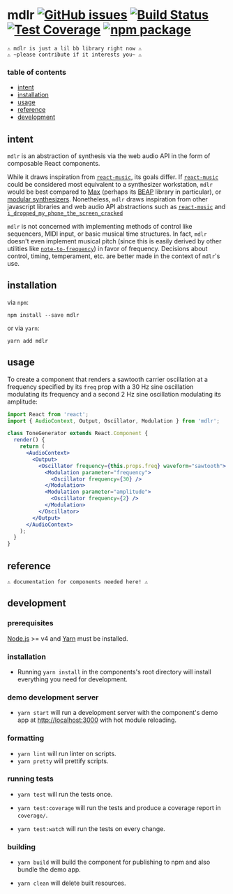 # mdlr [![GitHub issues][issues-badge]][issues] [![Build Status][build-badge]][build] [![Test Coverage][coverage-badge]][coverage] [![npm package][npm-badge]][npm]

```
⚠️ mdlr is just a lil bb library right now ⚠️
⚠️ ~please contribute if it interests you~ ⚠️
```

### table of contents

- [intent](#intent)
- [installation](#installation)
- [usage](#usage)
- [reference](#reference)
- [development](#development)

## intent

`mdlr` is an abstraction of synthesis via the web audio API in the form of composable React components.

While it draws inspiration from [`react-music`](https://github.com/formidablelabs/react-music), its goals differ. If [`react-music`](https://github.com/formidablelabs/react-music) could be considered most equivalent to a synthesizer workstation, `mdlr` would be best compared to [Max](https://cycling74.com/products/max/) (perhaps its [BEAP](https://cycling74.com/2013/06/19/beap-analog-model-curriculum-outline/) library in particular), or [modular synthesizers](https://en.wikipedia.org/wiki/Modular_synthesizer). Nonetheless, `mdlr` draws inspiration from other javascript libraries and web audio API abstractions such as [`react-music`](https://github.com/formidablelabs/react-music) and [`i_dropped_my_phone_the_screen_cracked`](https://github.com/billorcutt/i_dropped_my_phone_the_screen_cracked)

`mdlr` is not concerned with implementing methods of control like sequencers, MIDI input, or basic musical time structures. In fact, `mdlr` doesn't even implement musical pitch (since this is easily derived by other utilities like [`note-to-frequency`](https://www.npmjs.com/package/note-to-frequency)) in favor of frequency. Decisions about control, timing, temperament, etc. are better made in the context of `mdlr`'s use.

## installation

via `npm`:
```
npm install --save mdlr
```

or via `yarn`:

```
yarn add mdlr
```

## usage

To create a component that renders a sawtooth carrier oscillation at a frequency specified by its `freq` prop with a 30 Hz sine oscillation modulating its frequency and a second 2 Hz sine oscillation modulating its amplitude:
```jsx
import React from 'react';
import { AudioContext, Output, Oscillator, Modulation } from 'mdlr';

class ToneGenerator extends React.Component {
  render() {
    return (
      <AudioContext>
        <Output>
          <Oscillator frequency={this.props.freq} waveform="sawtooth">
            <Modulation parameter="frequency">
              <Oscillator frequency={30} />
            </Modulation>
            <Modulation parameter="amplitude">
              <Oscillator frequency={2} />
            </Modulation>
          </Oscillator>
        </Output>
      </AudioContext>
    );
  }
}
```

## reference

```
⚠️ documentation for components needed here! ⚠️
```

## development

### prerequisites

[Node.js](http://nodejs.org/) >= v4 and [Yarn](https://yarnpkg.com) must be installed.

### installation

- Running `yarn install` in the components's root directory will install everything you need for development.

### demo development server

- `yarn start` will run a development server with the component's demo app at [http://localhost:3000](http://localhost:3000) with hot module reloading.

### formatting

- `yarn lint` will run linter on scripts.
- `yarn pretty` will prettify scripts.

### running tests

- `yarn test` will run the tests once.

- `yarn test:coverage` will run the tests and produce a coverage report in `coverage/`.

- `yarn test:watch` will run the tests on every change.

### building

- `yarn build` will build the component for publishing to npm and also bundle the demo app.

- `yarn clean` will delete built resources.

[build-badge]: https://img.shields.io/circleci/project/github/kedromelon/mdlr/master.svg?style=flat
[build]: https://circleci.com/gh/kedromelon/mdlr

[coverage-badge]: https://img.shields.io/codecov/c/github/kedromelon/mdlr?style=flat.svg
[coverage]: https://codecov.io/gh/kedromelon/mdlr

[npm-badge]: https://img.shields.io/npm/v/mdlr.svg?style=flat
[npm]: https://www.npmjs.org/package/mdlr

[issues-badge]: https://img.shields.io/github/issues/kedromelon/mdlr?style=flat.svg
[issues]: https://github.com/kedromelon/mdlr/issues
